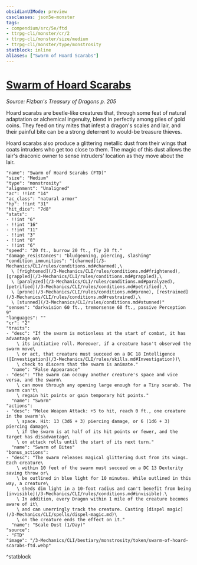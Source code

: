 ```yaml
---
obsidianUIMode: preview
cssclasses: json5e-monster
tags:
- compendium/src/5e/ftd
- ttrpg-cli/monster/cr/2
- ttrpg-cli/monster/size/medium
- ttrpg-cli/monster/type/monstrosity
statblock: inline
aliases: ["Swarm of Hoard Scarabs"]
---
```

# [Swarm of Hoard Scarabs](3-Mechanics\CLI\bestiary\monstrosity/swarm-of-hoard-scarabs-ftd.md)
*Source: Fizban's Treasury of Dragons p. 205*  

Hoard scarabs are beetle-like creatures that, through some feat of natural adaptation or alchemical ingenuity, blend in perfectly among piles of gold coins. They feed on tiny mites that infest a dragon's scales and lair, and their painful bite can be a strong deterrent to would-be treasure thieves.

Hoard scarabs also produce a glittering metallic dust from their wings that coats intruders who get too close to them. The magic of this dust allows the lair's draconic owner to sense intruders' location as they move about the lair.

```statblock
"name": "Swarm of Hoard Scarabs (FTD)"
"size": "Medium"
"type": "monstrosity"
"alignment": "Unaligned"
"ac": !!int "14"
"ac_class": "natural armor"
"hp": !!int "31"
"hit_dice": "7d8"
"stats":
- !!int "6"
- !!int "16"
- !!int "11"
- !!int "3"
- !!int "8"
- !!int "6"
"speed": "20 ft., burrow 20 ft., fly 20 ft."
"damage_resistances": "bludgeoning, piercing, slashing"
"condition_immunities": "[charmed](/3-Mechanics/CLI/rules/conditions.md#charmed),\
  \ [frightened](/3-Mechanics/CLI/rules/conditions.md#frightened), [grappled](/3-Mechanics/CLI/rules/conditions.md#grappled),\
  \ [paralyzed](/3-Mechanics/CLI/rules/conditions.md#paralyzed), [petrified](/3-Mechanics/CLI/rules/conditions.md#petrified),\
  \ [prone](/3-Mechanics/CLI/rules/conditions.md#prone), [restrained](/3-Mechanics/CLI/rules/conditions.md#restrained),\
  \ [stunned](/3-Mechanics/CLI/rules/conditions.md#stunned)"
"senses": "darkvision 60 ft., tremorsense 60 ft., passive Perception 9"
"languages": ""
"cr": "2"
"traits":
- "desc": "If the swarm is motionless at the start of combat, it has advantage on\
    \ its initiative roll. Moreover, if a creature hasn't observed the swarm move\
    \ or act, that creature must succeed on a DC 18 Intelligence ([Investigation](/3-Mechanics/CLI/rules/skills.md#Investigation))\
    \ check to discern that the swarm is animate."
  "name": "False Appearance"
- "desc": "The swarm can occupy another creature's space and vice versa, and the swarm\
    \ can move through any opening large enough for a Tiny scarab. The swarm can't\
    \ regain hit points or gain temporary hit points."
  "name": "Swarm"
"actions":
- "desc": "Melee Weapon Attack: +5 to hit, reach 0 ft., one creature in the swarm's\
    \ space. Hit: 13 (3d6 + 3) piercing damage, or 6 (1d6 + 3) piercing damage\
    \ if the swarm is at half of its hit points or fewer, and the target has disadvantage\
    \ on attack rolls until the start of its next turn."
  "name": "Swarm of Bites"
"bonus_actions":
- "desc": "The swarm releases magical glittering dust from its wings. Each creature\
    \ within 10 feet of the swarm must succeed on a DC 13 Dexterity saving throw or\
    \ be outlined in blue light for 10 minutes. While outlined in this way, a creature\
    \ sheds dim light in a 10-foot radius and can't benefit from being [invisible](/3-Mechanics/CLI/rules/conditions.md#invisible).\
    \ In addition, every Dragon within 1 mile of the creature becomes aware of it\
    \ and can unerringly track the creature. Casting [dispel magic](/3-Mechanics/CLI/spells/dispel-magic.md)\
    \ on the creature ends the effect on it."
  "name": "Scale Dust (1/Day)"
"source":
- "FTD"
"image": "/3-Mechanics/CLI/bestiary/monstrosity/token/swarm-of-hoard-scarabs-ftd.webp"
```
^statblock